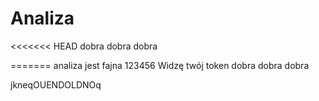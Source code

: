 # Analiza
<<<<<<< HEAD
dobra dobra dobra

=======
analiza jest fajna 123456
Widzę twój token
dobra dobra dobra

jkneqOUENDOLDNOq
